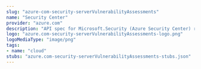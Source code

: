 ```yaml
---
slug: "azure-com-security-serverVulnerabilityAssessments"
name: "Security Center"
provider: "azure.com"
description: "API spec for Microsoft.Security (Azure Security Center) resource provider"
logo: "azure.com-security-serverVulnerabilityAssessments-logo.png"
logoMediaType: "image/png"
tags:
- name: "cloud"
stubs: "azure.com-security-serverVulnerabilityAssessments-stubs.json"
---
```

